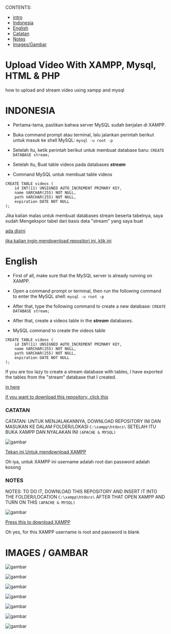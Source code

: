 CONTENTS:

- [intro](https://github.com/Xnuvers007/uploadvideosXAMPP#upload-video-with-xampp-mysql-html--php)
- [Indonesia](https://github.com/Xnuvers007/uploadvideosXAMPP#indonesia)
- [English](https://github.com/Xnuvers007/uploadvideosXAMPP#english)
- [Catatan](https://github.com/Xnuvers007/uploadvideosXAMPP#catatan)
- [Notes](https://github.com/Xnuvers007/uploadvideosXAMPP#notes)
- [Images/Gambar](https://github.com/Xnuvers007/uploadvideosXAMPP#images--gambar)

# Upload Video With XAMPP, Mysql, HTML & PHP
how to upload and stream video using xampp and mysql

# INDONESIA
- Pertama-tama, pastikan bahwa server MySQL sudah berjalan di XAMPP.

- Buka command prompt atau terminal, lalu jalankan perintah berikut untuk masuk ke shell MySQL:
```mysql -u root -p```

- Setelah itu, ketik perintah berikut untuk membuat database baru:
```CREATE DATABASE stream;```

- Setelah itu, Buat table videos pada databases ***stream***
- Command MySQL untuk membuat table videos 
```
CREATE TABLE videos (
    id INT(11) UNSIGNED AUTO_INCREMENT PRIMARY KEY,
    name VARCHAR(255) NOT NULL,
    path VARCHAR(255) NOT NULL,
    expiration DATE NOT NULL
);
```

Jika kalian malas untuk membuat databases stream beserta tabelnya, saya sudah Mengekspor tabel dari basis data "stream" yang saya buat

[ada disini](https://raw.githubusercontent.com/Xnuvers007/uploadvideosXAMPP/master/stream.sql)

[jika kalian ingin mendownload repositori ini, klik ini](https://github.com/Xnuvers007/uploadvideosXAMPP/archive/refs/heads/master.zip)

# English
- First of all, make sure that the MySQL server is already running on XAMPP.
- Open a command prompt or terminal, then run the following command to enter the MySQL shell:
```mysql -u root -p```

- After that, type the following command to create a new database:
```CREATE DATABASE stream;```

- After that, create a videos table in the ***stream*** databases.
- MySQL command to create the videos table
```
CREATE TABLE videos (
    id INT(11) UNSIGNED AUTO_INCREMENT PRIMARY KEY,
    name VARCHAR(255) NOT NULL,
    path VARCHAR(255) NOT NULL,
    expiration DATE NOT NULL
);
```

If you are too lazy to create a stream database with tables, I have exported the tables from the "stream" database that I created.

[in here](https://raw.githubusercontent.com/Xnuvers007/uploadvideosXAMPP/master/stream.sql)

[if you want to download this repository, click this](https://github.com/Xnuvers007/uploadvideosXAMPP/archive/refs/heads/master.zip)


### CATATAN
CATATAN: UNTUK MENJALAKANNYA, DOWNLOAD REPOSITORY INI DAN MASUKAN KE DALAM FOLDER/LOKASI ```C:\xampp\htdocs\```
SETELAH ITU BUKA XAMPP DAN NYALAKAN INI ```(APACHE & MYSQL)```

![gambar](https://user-images.githubusercontent.com/62522733/224535800-4c90b24d-1128-43e9-9958-30371bdb0fb0.png)

[Tekan ini Untuk mendownload XAMPP](https://www.apachefriends.org/download.html)

Oh iya, untuk XAMPP ini username adalah root dan password adalah kosong

### NOTES
NOTES: TO DO IT, DOWNLOAD THIS REPOSITORY AND INSERT IT INTO THE FOLDER/LOCATION ```C:\xampp\htdocs\```
AFTER THAT OPEN XAMPP AND TURN ON THIS ```(APACHE & MYSQL)```

![gambar](https://user-images.githubusercontent.com/62522733/224535800-4c90b24d-1128-43e9-9958-30371bdb0fb0.png)

[Press this to download XAMPP](https://www.apachefriends.org/download.html)

Oh yes, for this XAMPP username is root and password is blank

# IMAGES / GAMBAR

![gambar](https://user-images.githubusercontent.com/62522733/224535984-5f9a5d39-7866-4c9f-a0ad-762649eb65dd.png)

![gambar](https://user-images.githubusercontent.com/62522733/224536053-8282d705-45ed-4861-90a7-dc4d80d5345b.png)

![gambar](https://user-images.githubusercontent.com/62522733/224536067-f294ce43-5a9a-4ae4-aaf2-8fe5f93990e9.png)

![gambar](https://user-images.githubusercontent.com/62522733/224536150-a6958393-6d72-4933-b7ff-690cbe9bb936.png)

![gambar](https://user-images.githubusercontent.com/62522733/224536162-ebe57d4d-6aba-4813-9f95-f799fcd19c09.png)

![gambar](https://user-images.githubusercontent.com/62522733/224536184-0d01b3de-d093-49a7-82e4-5c210feefa62.png)

![gambar](https://user-images.githubusercontent.com/62522733/224536209-73ed5246-e70f-4d2a-9163-e871da14b910.png)

